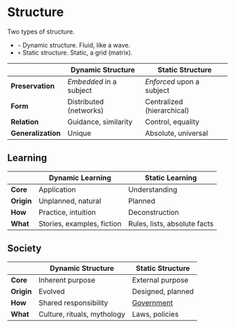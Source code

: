 # Structure

Two types of structure.

- `~` Dynamic structure. Fluid, like a wave.
- `+` Static structure. Static, a grid (matrix).



|                    | Dynamic Structure       | Static Structure           |
| ------------------ | ----------------------- | -------------------------- |
| **Preservation**   | *Embedded* in a subject | *Enforced* upon a subject  |
| **Form**           | Distributed (networks)  | Centralized (hierarchical) |
| **Relation**       | Guidance, similarity    | Control, equality          |
| **Generalization** | Unique                  | Absolute, universal        |



## Learning

|            | Dynamic Learning           | Static Learning              |
| ---------- | -------------------------- | ---------------------------- |
| **Core**   | Application                | Understanding                |
| **Origin** | Unplanned, natural         | Planned                      |
| **How**    | Practice, intuition        | Deconstruction               |
| **What**   | Stories, examples, fiction | Rules, lists, absolute facts |



## Society

|            | Dynamic Structure           | Static Structure                                             |
| ---------- | --------------------------- | ------------------------------------------------------------ |
| **Core**   | Inherent purpose            | External purpose                                             |
| **Origin** | Evolved                     | Designed, planned                                            |
| **How**    | Shared responsibility       | [Government](https://en.wikipedia.org/wiki/Separation_of_powers) |
| **What**   | Culture, rituals, mythology | Laws, policies                                               |




